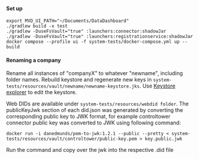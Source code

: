 
#### Set up
```
export MVD_UI_PATH="~/Documents/DataDashboard"
./gradlew build -x test
./gradlew -DuseFsVault="true" :launchers:connector:shadowJar
./gradlew -DuseFsVault="true" :launchers:registrationservice:shadowJar
docker compose --profile ui -f system-tests/docker-compose.yml up --build
```

#### Renaming a company 
Rename all instances of "companyX" to whatever "newname", including folder names.
Rebuild keystore and regenerate new keys in ``` system-tests/resources/vault/newname/newname-keystore.jks ```. Use [Keystore explorer](https://keystore-explorer.org/)  to edit the keystore. 

Web DIDs are available under ```system-tests/resources/webdid folder```. The publicKeyJwk section of each did.json was generated by converting the corresponding public key to JWK format, for example controltower connector public key was converted to JWK using following command:

```docker run -i danedmunds/pem-to-jwk:1.2.1 --public --pretty < system-tests/resources/vault/controltower/public-key.pem > key.public.jwk```

Run the command and copy over the jwk into the respective .did file 